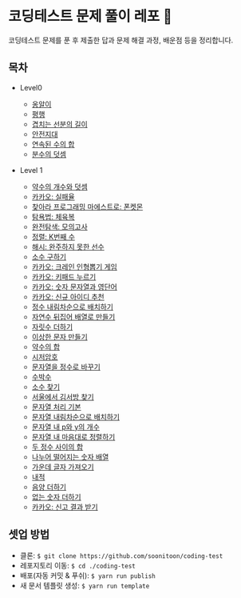 # 코딩테스트 문제 풀이 레포 📝

코딩테스트 문제를 푼 후 제출한 답과 문제 해결 과정, 배운점 등을 정리합니다.

## 목차

- Level0

  - [옹알이](./docs/level0/옹알이.md)
  - [평행](./docs/level0/평행.md)
  - [겹치는 선분의 길이](./docs/level0/겹치는_선분의_길이.md)
  - [안전지대](./docs/level0/안전지대.md)
  - [연속된 수의 합](./docs/level0/연속된_수의_합.md)
  - [분수의 덧셈](./docs/level0/분수의_덧셈.md)

- Level 1
  - [약수의 개수와 덧셈](./docs/level1/약수의_개수와_덧셈.md)
  - [카카오: 실패율](./docs/level1/실패율.md)
  - [찾아라 프로그래밍 마에스트로: 폰켓몬](./docs/level1/폰켓몬.md)
  - [탐욕법: 체육복](./docs/level1/체육복.md)
  - [완전탐색: 모의고사](./docs/level1/모의고사.md)
  - [정렬: K번째 수](./docs/level1/K번째수.md)
  - [해시: 완주하지 못한 선수](./docs/level1/완주못한선수.md)
  - [소수 구하기](./docs/level1/소수만들기.md)
  - [카카오: 크레인 인형뽑기 게임](./docs/level1/크레인게임.md)
  - [카카오: 키패드 누르기](./docs/level1/키패드누르기.md)
  - [카카오: 숫자 문자열과 영단어](./docs/level1/숫자문자열과영단어.md)
  - [카카오: 신규 아이디 추천](./docs/level1/아이디추천.md)
  - [정수 내림차순으로 배치하기](./docs/level1/정수_내림차순으로_배치하기.md)
  - [자연수 뒤집어 배열로 만들기](./docs/level1/자연수_뒤집어.md)
  - [자릿수 더하기](./docs/level1/자릿수_더하기.md)
  - [이상한 문자 만들기](./docs/level1/이상한_문자.md)
  - [약수의 합](./docs/level1/약수의_합.md)
  - [시저암호](./docs/level1/시저암호.md)
  - [문자열을 정수로 바꾸기](./docs/level1/문자열_정수_바꾸기.md)
  - [수박수](./docs/level1/수박수.md)
  - [소수 찾기](./docs/level1/소수_찾기.md)
  - [서울에서 김서방 찾기](./docs/level1/서울에서_김서방.md)
  - [문자열 처리 기본](./docs/level1/문자열_기본.md)
  - [문자열 내림차순으로 배치하기](./docs/level1/문자열_내림차.md)
  - [문자열 내 p와 y의 개수](./docs/level1/문자열_내_개수.md)
  - [문자열 내 마음대로 정렬하기](./docs/level1/문자열_마음대로.md)
  - [두 정수 사이의 합](./docs/level1/두_정수_합.md)
  - [나누어 떨어지는 숫자 배열](./docs/level1/나누어_떨어지는_숫자.md)
  - [가운데 글자 가져오기](./docs/level1/가운데_글자.md)
  - [내적](./docs/level1/내적.md)
  - [음양 더하기](./docs/level1/음양_더하기.md)
  - [없는 숫자 더하기](./docs/level1/없는_숫자_더하기.md)
  - [카카오: 신고 결과 받기](./docs/level1/신고_결과_받기.md)

## 셋업 방법

- 클론: `$ git clone https://github.com/soonitoon/coding-test`
- 레포지토리 이동: `$ cd ./coding-test`
- 배포(자동 커밋 & 푸쉬): `$ yarn run publish`
- 새 문서 템플릿 생성: `$ yarn run template`
